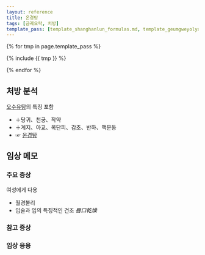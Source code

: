 ```yaml
---
layout: reference
title: 온경탕
tags: [금궤요략, 처방]
template_pass: [template_shanghanlun_formulas.md, template_geumgweyolyag_formulas.md, template_etc_formulas.md]
---
```


{% for tmp in page.template_pass %}

{% include {{ tmp }} %}

{% endfor %}

## 처방 분석

[오수유탕]({{site.formulaurl}}/오수유탕)의 특징 포함
* ＋당귀、천궁、작약
* ＋계지、아교、목단피、감초、반하、맥문동
* ☞ [온경탕]({{site.formulaurl}}/온경탕)

## 임상 메모


### 주요 증상

여성에게 다용
* 월경불리
* 입술과 입의 특징적인 건조 _唇口乾燥_

### 참고 증상



### 임상 응용

